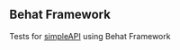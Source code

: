 ## Behat Framework

Tests for [simpleAPI](https://github.com/kiranadh1452/simpleAPI) using Behat Framework
